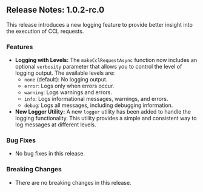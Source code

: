 ## Release Notes: 1.0.2-rc.0
This release introduces a new logging feature to provide better insight into the execution of CCL requests.

### Features

*   **Logging with Levels:** The `makeCclRequestAsync` function now includes an optional `verbosity` parameter that allows you to control the level of logging output. The available levels are:
    *   `none` (default): No logging output.
    *   `error`: Logs only when errors occur.
    *   `warning`: Logs warnings and errors.
    *   `info`: Logs informational messages, warnings, and errors.
    *   `debug`: Logs all messages, including debugging information.
*   **New Logger Utility:** A new `logger` utility has been added to handle the logging functionality. This utility provides a simple and consistent way to log messages at different levels.

### Bug Fixes

*   No bug fixes in this release.

### Breaking Changes

*   There are no breaking changes in this release.
